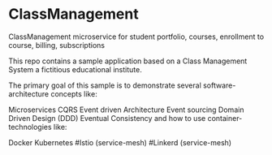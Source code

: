 # ClassManagement
ClassManagement microservice for student portfolio, courses, enrollment to course, billing, subscriptions

This repo contains a sample application based on a Class Management System a fictitious educational institute.

The primary goal of this sample is to demonstrate several software-architecture concepts like:

Microservices
CQRS
Event driven Architecture
Event sourcing
Domain Driven Design (DDD)
Eventual Consistency
and how to use container-technologies like:

Docker
Kubernetes
#Istio (service-mesh)
#Linkerd (service-mesh)
